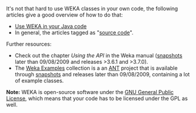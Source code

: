 It's not that hard to use WEKA classes in your own code, the following articles give a good overview of how to do that:

* [Use WEKA in your Java code](../use_weka_in_your_java_code.md)
* In general, the articles tagged as "[source code](https://waikato.github.io/weka-wiki/search.html?q=source+code)".

Further resources:

* Check out the chapter *Using the API* in the Weka manual ([snapshots](../snapshots.md) later than 09/08/2009 and releases >3.6.1 and >3.7.0).
* The [Weka Examples](../weka_examples.md) collection is a an [ANT](../ant.md) project that is available through [snapshots](../snapshots.md) and releases later than 09/08/2009, containing a lot of example classes.

**Note:** WEKA is open-source software under the [GNU General Public License](http://www.gnu.org/copyleft/gpl.html), which means that your code has to be licensed under the GPL as well.
